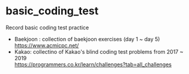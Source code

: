 # basic_coding_test
Record basic coding test practice

- Baekjoon : collection of baekjoon exercises (day 1 ~ day 5)  
    <https://www.acmicpc.net/>
- Kakao: collectino of Kakao's blind coding test problems from 2017 ~ 2019  
    <https://programmers.co.kr/learn/challenges?tab=all_challenges>